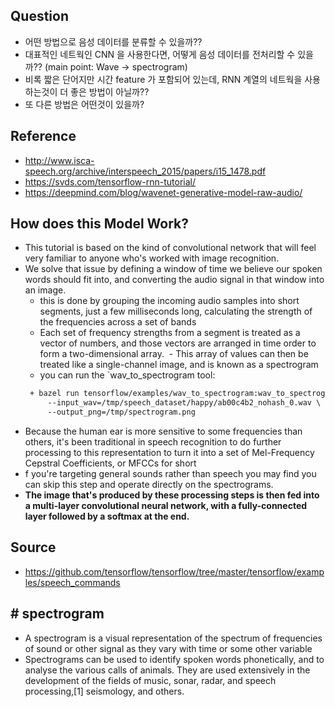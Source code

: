 ## Question
- 어떤 방법으로 음성 데이터를 분류할 수 있을까??
- 대표적인 네트웍인 CNN 을 사용한다면, 어떻게 음성 데이터를 전처리할 수 있을까?? (main point: Wave -> spectrogram)
- 비록 짧은 단어지만 시간 feature 가 포함되어 있는데, RNN 계열의 네트웍을 사용하는것이 더 좋은 방법이 아닐까??
- 또 다른 방법은 어떤것이 있을까?


## Reference
- http://www.isca-speech.org/archive/interspeech_2015/papers/i15_1478.pdf
- https://svds.com/tensorflow-rnn-tutorial/
- https://deepmind.com/blog/wavenet-generative-model-raw-audio/


## How does this Model Work?
- This tutorial is based on the kind of convolutional network that will feel very familiar to anyone who's worked with image recognition.
- We solve that issue by defining a window of time we believe our spoken words should fit into, and converting the audio signal in that window into an image. 
  - this is done by grouping the incoming audio samples into short segments, just a few milliseconds long, calculating the strength of the frequencies across a set of bands
  - Each set of frequency strengths from a segment is treated as a vector of numbers, and those vectors are arranged in time order to form a two-dimensional array.
  - This array of values can then be treated like a single-channel image, and is known as a spectrogram
  - you can run the `wav_to_spectrogram tool:
  ```diff
   + bazel run tensorflow/examples/wav_to_spectrogram:wav_to_spectrogram -- \
       --input_wav=/tmp/speech_dataset/happy/ab00c4b2_nohash_0.wav \
       --output_png=/tmp/spectrogram.png
  ```
- Because the human ear is more sensitive to some frequencies than others, it's been traditional in speech recognition to do further processing to this representation to turn it into a set of Mel-Frequency Cepstral Coefficients, or MFCCs for short
- f you're targeting general sounds rather than speech you may find you can skip this step and operate directly on the spectrograms.
- <b> The image that's produced by these processing steps is then fed into a multi-layer convolutional neural network, with a fully-connected layer followed by a softmax at the end.</b>


## Source
- https://github.com/tensorflow/tensorflow/tree/master/tensorflow/examples/speech_commands


## # spectrogram
- A spectrogram is a visual representation of the spectrum of frequencies of sound or other signal as they vary with time or some other variable
- Spectrograms can be used to identify spoken words phonetically, and to analyse the various calls of animals. They are used extensively in the development of the fields of music, sonar, radar, and speech processing,[1] seismology, and others.

